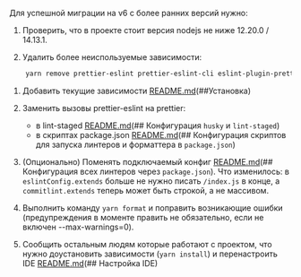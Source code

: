 Для успешной миграции на v6 с более ранних версий нужно:

1. Проверить, что в проекте стоит версия nodejs не ниже 12.20.0 / 14.13.1.

2. Удалить более неиспользуемые зависимости:
```sh
    yarn remove prettier-eslint prettier-eslint-cli eslint-plugin-prettier
```

1. Добавить текущие зависимости [README.md](README.md)(##Установка)

2. Заменить вызовы prettier-eslint на prettier:
   - в lint-staged [README.md](README.md)(## Конфигурация `husky` и `lint-staged`)
   - в скриптах package.json [README.md](README.md)(## Конфигурация скриптов для запуска линтеров и форматтера в `package.json`)

3. (Опционально) Поменять подключаемый конфиг [README.md](README.md)(## Конфигурация всех линтеров через `package.json`). Что изменилось: в `eslintConfig.extends` больше не нужно писать `/index.js` в конце, а `commitlint.extends` теперь может быть строкой, а не массивом.

4. Выполнить команду `yarn format` и поправить возникающие ошибки (предупреждения в моменте править не обязательно, если не включен --max-warnings=0).

5. Сообщить остальным людям которые работают с проектом, что нужно доустановить зависимости (`yarn install`) и перенастроить IDE [README.md](README.md)(## Настройка IDE)
